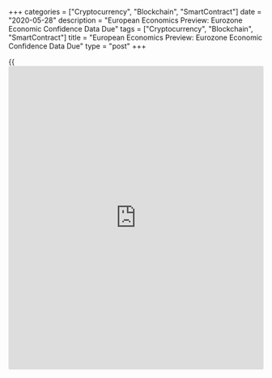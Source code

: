 +++
categories = ["Cryptocurrency", "Blockchain", "SmartContract"]
date = "2020-05-28"
description = "European Economics Preview: Eurozone Economic Confidence Data Due"
tags = ["Cryptocurrency", "Blockchain", "SmartContract"]
title = "European Economics Preview: Eurozone Economic Confidence Data Due"
type = "post"
+++

{{<iframe id="large-banner" src="https://www.bounty.group/#slide=5.0" width="100%" height="600" scrolling="no" style="border: 0px solid rgb(216, 221, 230); border-radius: 3px;">}}

Economic sentiment from euro area and preliminary inflation from Germany
are due on Thursday, headlining a busy day for the European economic
[news](https://www.letsplayfx.com/blog/forex-news-website/).

At 3.00 am ET, the Swedish National Institute of Economic Research is
set to publish economic tendency survey results.

In the meantime, flash consumer prices and retail sales from Spain and
gross wages from Hungary are due.

At 3.30 am ET, Statistics Sweden releases retail sales data for April.
Sales are forecast to fall 2.1 percent on month, faster than the 1.7
percent decrease seen in March.

At 4.00 am ET, [business][1] and consumer confidence survey data is due
from Italy. The business confidence index is seen falling to 79.0 in
April from 89.5 in March. The consumer sentiment index is forecast to
drop to 88.5 from 101.0 in the previous month.

At 5.00 am ET, EU releases euro area economic sentiment survey results.
The economic confidence index is forecast to rise to 70.3 in May from
67.0 in April.

At 8.00 am ET, Destatis is scheduled to issue Germany's preliminary
inflation data for May. Economists forecast inflation to slow to 0.6
percent from 0.9 percent in April.

For comments and feedback [contact](https://www.playgroundfx.com/contact/): editorial@rtt[news](https://www.letsplayfx.com/blog/forex-news-website/).com

[Business News][1]

   1. www.rtt[news](https://www.letsplayfx.com/blog/forex-news-website/).com/Content/Business.aspx